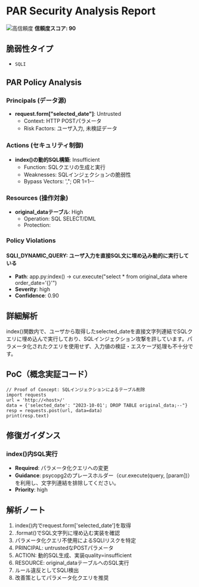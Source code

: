 # PAR Security Analysis Report

![高信頼度](https://img.shields.io/badge/信頼度-高-red) **信頼度スコア: 90**

## 脆弱性タイプ

- `SQLI`

## PAR Policy Analysis

### Principals (データ源)

- **request.form["selected_date"]**: Untrusted
  - Context: HTTP POSTパラメータ
  - Risk Factors: ユーザ入力, 未検証データ

### Actions (セキュリティ制御)

- **index()の動的SQL構築**: Insufficient
  - Function: SQLクエリの生成と実行
  - Weaknesses: SQLインジェクションの脆弱性
  - Bypass Vectors: ',"; OR 1=1--

### Resources (操作対象)

- **original_dataテーブル**: High
  - Operation: SQL SELECT/DML
  - Protection: 

### Policy Violations

#### SQLI_DYNAMIC_QUERY: ユーザ入力を直接SQL文に埋め込み動的に実行している

- **Path**: app.py:index() -> cur.execute("select * from original_data where order_date='{}'")
- **Severity**: high
- **Confidence**: 0.90

## 詳細解析

index()関数内で、ユーザから取得したselected_dateを直接文字列連結でSQLクエリに埋め込んで実行しており、SQLインジェクション攻撃を許しています。パラメータ化されたクエリを使用せず、入力値の検証・エスケープ処理も不十分です。

## PoC（概念実証コード）

```text
// Proof of Concept: SQLインジェクションによるテーブル削除
import requests
url = 'http://<host>/'
data = {'selected_date': "2023-10-01'; DROP TABLE original_data;--"}
resp = requests.post(url, data=data)
print(resp.text)
```

## 修復ガイダンス

### index()内SQL実行

- **Required**: パラメータ化クエリへの変更
- **Guidance**: psycopg2のプレースホルダー（cur.execute(query, [param])）を利用し、文字列連結を排除してください。
- **Priority**: high

## 解析ノート

1. index()内でrequest.form['selected_date']を取得
2. .format()でSQL文字列に埋め込む実装を確認
3. パラメータ化クエリ不使用によるSQLIリスクを特定
4. PRINCIPAL: untrustedなPOSTパラメータ
5. ACTION: 動的SQL生成、実装quality=insufficient
6. RESOURCE: original_dataテーブルへのSQL実行
7. ルール違反としてSQLI検出
8. 改善策としてパラメータ化クエリを推奨

